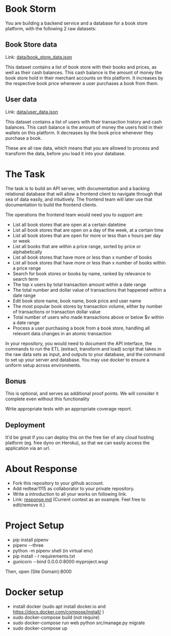# Book Storm
You are building a backend service and a database for a book store platform, with the following 2 raw datasets:

## Book Store data
Link: [data/book_store_data.json](data/book_store_data.json)

This dataset contains a list of book store with their books and prices, as well as their cash balances. This cash balance is the amount of money the book store hold in their merchant accounts on this platform. It increases by the respective book price whenever a user purchases a book from them.

## User data
Link: [data/user_data.json](data/user_data.json)

This dataset contains a list of users with their transaction history and cash balances. This cash balance is the amount of money the users hold in their wallets on this platform. It decreases by the book price whenever they purchase a book.

These are all raw data, which means that you are allowed to process and transform the data, before you load it into your database.

# The Task
The task is to build an API server, with documentation and a backing relational database that will allow a frontend client to navigate through that sea of data easily, and intuitively. The frontend team will later use that documentation to build the frontend clients.

The operations the frontend team would need you to support are:

* List all book stores that are open at a certain datetime
* List all book stores that are open on a day of the week, at a certain time
* List all book stores that are open for more or less than x hours per day or week
* List all books that are within a price range, sorted by price or alphabetically
* List all book stores that have more or less than x number of books
* List all book stores that have more or less than x number of books within a price range
* Search for book stores or books by name, ranked by relevance to search term
* The top x users by total transaction amount within a date range
* The total number and dollar value of transactions that happened within a date range
* Edit book store name, book name, book price and user name
* The most popular book stores by transaction volume, either by number of transactions or transaction dollar value
* Total number of users who made transactions above or below $v within a date range
* Process a user purchasing a book from a book store, handling all relevant data changes in an atomic transaction

In your repository, you would need to document the API interface, the commands to run the ETL (extract, transform and load) script that takes in the raw data sets as input, and outputs to your database, and the command to set up your server and database. You may use docker to ensure a uniform setup across environments.

## Bonus
This is optional, and serves as additional proof points. We will consider it complete even without this functionality

Write appropriate tests with an appropriate coverage report.

## Deployment
It'd be great if you can deploy this on the free tier of any cloud hosting platform (eg. free dyno on Heroku), so that we can easily access the application via an url.

# About Response
* Fork this repository to your github account.
* Add redtear1115 as collaborator to your private repository.
* Write a introduction to all your works on following link.
* Link: [response.md](response.md) (Current contest as an example. Feel free to edit/remove it.)

# Project Setup
* pip install pipenv
* pipenv --three 
* python -m pipenv shell (in virtual env)
* pip install - r requirements.txt
* gunicorn --bind 0.0.0.0:8000 myproject.wsgi

Then, open (Site Domain):8000

# Docker setup
* install docker (sudo apt install docker.io and https://docs.docker.com/compose/install/ )
* sudo docker-compose build (not require)
* sudo docker-compose run web python src/manage.py migrate
* sudo docker-compose up
